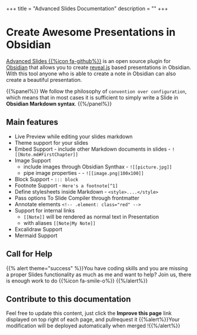 +++
title = "Advanced Slides Documentation"
description = ""
+++

# Create Awesome Presentations in Obsidian


[Advanced Slides {{%icon fa-github%}}](https://github.com/MSzturc/obsidian-advanced-slides) is an open source plugin for [Obsidian](https://obsidian.md/) that allows you to create [reveal.js](https://revealjs.com/) based presentations in Obsidian. With this tool anyone who is able to create a note in Obsidian can also create a beautiful presentation. 



{{%panel%}} We follow the philosophy of `convention over configuration`, which means that in most cases it is sufficient to simply write a Slide in **Obsidian Markdown syntax**. {{%/panel%}}

## Main features

- Live Preview while editing your slides markdown
- Theme support for your slides
- Embed Support - include other Markdown documents in slides - `![[Note.md#FirstChapter]]`
- Image Support 
  - include images through Obsidian Synthax - `![[picture.jpg]]`
  - pipe image properties - - `![[image.png|100x100]]`
- Block Support - `::: block`
- Footnote Support - `Here's a footnote[^1]`
- Define stylesheets inside Markdown - `<style>....</style>`</s> 
- Pass options To Slide Compiler through frontmatter
- Annotate elements `<!-- .element: class="red" -->`
- Support for internal links
  -  `[[Note]]` will be rendered as normal text in Presentation
  - with aliases `[[Note|My Note]]`
- Excalidraw Support
- Mermaid Support

## Call for Help

{{% alert theme="success" %}}You have coding skills and you are missing a proper Slides functionality as much as me and want to help? Join us, there is enough work to do {{%icon fa-smile-o%}} {{%/alert%}}



## Contribute to this documentation
Feel free to update this content, just click the **Improve this page** link displayed on top right of each page, and pullrequest it
{{%alert%}}Your modification will be deployed automatically when merged !{{%/alert%}}
